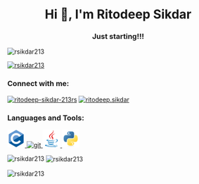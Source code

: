 <h1 align="center">Hi 👋, I'm Ritodeep Sikdar</h1>
<h3 align="center">Just starting!!!</h3>

<p align="left"> <img src="https://komarev.com/ghpvc/?username=rsikdar213&label=Profile%20views&color=0e75b6&style=flat" alt="rsikdar213" /> </p>

<p align="left"> <a href="https://github.com/ryo-ma/github-profile-trophy"><img src="https://github-profile-trophy.vercel.app/?username=rsikdar213" alt="rsikdar213" /></a> </p>

<h3 align="left">Connect with me:</h3>
<p align="left">
<a href="https://linkedin.com/in/ritodeep-sikdar-213rs" target="blank"><img align="center" src="https://raw.githubusercontent.com/rahuldkjain/github-profile-readme-generator/master/src/images/icons/Social/linked-in-alt.svg" alt="ritodeep-sikdar-213rs" height="30" width="40" /></a>
<a href="https://fb.com/ritodeep.sikdar" target="blank"><img align="center" src="https://raw.githubusercontent.com/rahuldkjain/github-profile-readme-generator/master/src/images/icons/Social/facebook.svg" alt="ritodeep.sikdar" height="30" width="40" /></a>
</p>

<h3 align="left">Languages and Tools:</h3>
<p align="left"> <a href="https://www.cprogramming.com/" target="_blank"> <img src="https://raw.githubusercontent.com/devicons/devicon/master/icons/c/c-original.svg" alt="c" width="40" height="40"/> </a> <a href="https://git-scm.com/" target="_blank"> <img src="https://www.vectorlogo.zone/logos/git-scm/git-scm-icon.svg" alt="git" width="40" height="40"/> </a> <a href="https://www.java.com" target="_blank"> <img src="https://raw.githubusercontent.com/devicons/devicon/master/icons/java/java-original.svg" alt="java" width="40" height="40"/> </a> <a href="https://www.python.org" target="_blank"> <img src="https://raw.githubusercontent.com/devicons/devicon/master/icons/python/python-original.svg" alt="python" width="40" height="40"/> </a> </p>

<p><img align="left" src="https://github-readme-stats.vercel.app/api/top-langs?username=rsikdar213&show_icons=true&locale=en&layout=compact" alt="rsikdar213" /></p>

<p>&nbsp;<img align="center" src="https://github-readme-stats.vercel.app/api?username=rsikdar213&show_icons=true&locale=en" alt="rsikdar213" /></p>

<p><img align="center" src="https://github-readme-streak-stats.herokuapp.com/?user=rsikdar213&" alt="rsikdar213" /></p>
